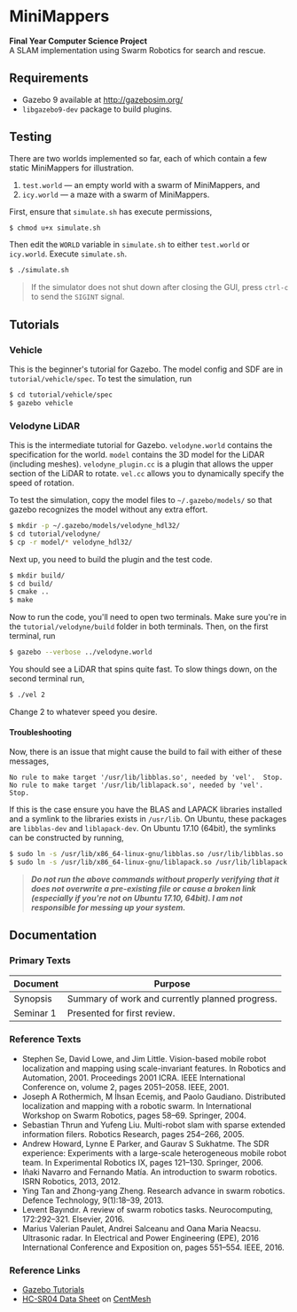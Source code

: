 # MiniMappers

**Final Year Computer Science Project**  
A SLAM implementation using Swarm Robotics for search and rescue.


## Requirements
- Gazebo 9 available at http://gazebosim.org/
- `libgazebo9-dev` package to build plugins.

## Testing
There are two worlds implemented so far, each of which contain a few static MiniMappers for illustration.
1. `test.world` — an empty world with a swarm of MiniMappers, and
2. `icy.world` — a maze with a swarm of MiniMappers.

First, ensure that `simulate.sh` has execute permissions,
```sh
$ chmod u+x simulate.sh
```
Then edit the `WORLD` variable in `simulate.sh` to either `test.world` or `icy.world`. Execute `simulate.sh`.
```sh
$ ./simulate.sh
```

> If the simulator does not shut down after closing the GUI, press `ctrl-c` to send the `SIGINT` signal.

## Tutorials

### Vehicle
This is the beginner's tutorial for Gazebo. The model config and SDF are in ```tutorial/vehicle/spec```. To test the simulation, run
```sh
$ cd tutorial/vehicle/spec
$ gazebo vehicle
```

### Velodyne LiDAR
This is the intermediate tutorial for Gazebo. `velodyne.world` contains the specification for the world. `model` contains the 3D model for the LiDAR (including meshes). `velodyne_plugin.cc` is a plugin that allows the upper section of the LiDAR to rotate. `vel.cc` allows you to dynamically specify the speed of rotation.

To test the simulation, copy the model files to `~/.gazebo/models/` so that gazebo recognizes the model without any extra effort.
```sh
$ mkdir -p ~/.gazebo/models/velodyne_hdl32/
$ cd tutorial/velodyne/
$ cp -r model/* velodyne_hdl32/
```
Next up, you need to build the plugin and the test code.
```sh
$ mkdir build/
$ cd build/
$ cmake ..
$ make
```
Now to run the code, you'll need to open two terminals. Make sure you're in the `tutorial/velodyne/build` folder in both terminals. Then, on the first terminal, run
```sh
$ gazebo --verbose ../velodyne.world
```
You should see a LiDAR that spins quite fast. To slow things down, on the second terminal run,
```sh
$ ./vel 2
```
Change 2 to whatever speed you desire.

#### Troubleshooting
Now, there is an issue that might cause the build to fail with either of these messages,
```
No rule to make target '/usr/lib/libblas.so', needed by 'vel'.  Stop.
No rule to make target '/usr/lib/liblapack.so', needed by 'vel'.  Stop.
```

If this is the case ensure you have the BLAS and LAPACK libraries installed and a symlink to the libraries exists in `/usr/lib`. On Ubuntu, these packages are `libblas-dev` and `liblapack-dev`. On Ubuntu 17.10 (64bit), the symlinks can be constructed by running,
```sh
$ sudo ln -s /usr/lib/x86_64-linux-gnu/libblas.so /usr/lib/libblas.so
$ sudo ln -s /usr/lib/x86_64-linux-gnu/liblapack.so /usr/lib/liblapack.so
```

> ***Do not run the above commands without properly verifying that it does not overwrite a pre-existing file or cause a broken link (especially if you're not on Ubuntu 17.10, 64bit). I am not responsible for messing up your system.***

## Documentation

### Primary Texts

| **Document** | **Purpose**                                     |
| ------------ | ----------------------------------------------- |
| Synopsis     | Summary of work and currently planned progress. |
| Seminar 1    | Presented for first review.                     |

### Reference Texts
- Stephen Se, David Lowe, and Jim Little. Vision-based mobile robot localization and mapping using scale-invariant features. In Robotics and Automation, 2001. Proceedings 2001 ICRA. IEEE International Conference on, volume 2, pages 2051–2058. IEEE, 2001.
- Joseph A Rothermich, M İhsan Ecemiş, and Paolo Gaudiano. Distributed localization and mapping with a robotic swarm. In International Workshop on Swarm Robotics, pages 58–69. Springer, 2004.
- Sebastian Thrun and Yufeng Liu. Multi-robot slam with sparse extended information filers. Robotics Research, pages 254–266, 2005.
- Andrew Howard, Lynne E Parker, and Gaurav S Sukhatme. The SDR experience: Experiments with a large-scale heterogeneous mobile robot team. In Experimental Robotics IX, pages 121–130. Springer, 2006.
- Iñaki Navarro and Fernando Matı́a. An introduction to swarm robotics. ISRN Robotics, 2013, 2012.
- Ying Tan and Zhong-yang Zheng. Research advance in swarm robotics. Defence Technology, 9(1):18–39, 2013.
- Levent Bayındır. A review of swarm robotics tasks. Neurocomputing, 172:292–321. Elsevier, 2016.
- Marius Valerian Paulet, Andrei Salceanu and Oana Maria Neacsu. Ultrasonic radar. In Electrical and Power Engineering (EPE), 2016 International Conference and Exposition on, pages 551–554. IEEE, 2016.


### Reference Links
- [Gazebo Tutorials](http://gazebosim.org/tutorials/browse)
- [HC-SR04 Data Sheet](http://centmesh.csc.ncsu.edu/ff_drone_f14_finals/Sensor1/files/hcsr04.pdf) on [CentMesh](http://centmesh.csc.ncsu.edu/)